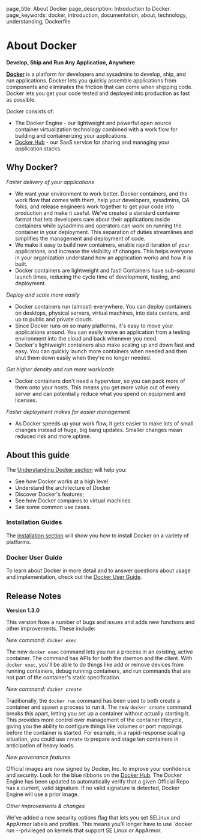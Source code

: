page_title: About Docker
page_description: Introduction to Docker.
page_keywords: docker, introduction, documentation, about, technology, understanding, Dockerfile

# About Docker

**Develop, Ship and Run Any Application, Anywhere**

[**Docker**](https://www.docker.com) is a platform for developers and sysadmins
to develop, ship, and run applications.  Docker lets you quickly assemble
applications from components and eliminates the friction that can come when
shipping code. Docker lets you get your code tested and deployed into production
as fast as possible.

Docker consists of:

* The Docker Engine - our lightweight and powerful open source container
  virtualization technology combined with a work flow for building
  and containerizing your applications.
* [Docker Hub](https://hub.docker.com) - our SaaS service for
  sharing and managing your application stacks.

## Why Docker?

*Faster delivery of your applications*

* We want your environment to work better. Docker containers,
      and the work flow that comes with them, help your developers,
      sysadmins, QA folks, and release engineers work together to get your code
      into production and make it useful. We've created a standard
      container format that lets developers care about their applications
      inside containers while sysadmins and operators can work on running the
      container in your deployment. This separation of duties streamlines and
      simplifies the management and deployment of code.
* We make it easy to build new containers, enable rapid iteration of
      your applications, and increase the visibility of changes. This
      helps everyone in your organization understand how an application works
      and how it is built.
* Docker containers are lightweight and fast! Containers have
      sub-second launch times, reducing the cycle
      time of development, testing, and deployment.

*Deploy and scale more easily*

* Docker containers run (almost) everywhere. You can deploy
      containers on desktops, physical servers, virtual machines, into
      data centers, and up to public and private clouds.
* Since Docker runs on so many platforms, it's easy to move your
      applications around. You can easily move an application from a
      testing environment into the cloud and back whenever you need.
* Docker's lightweight containers also make scaling up and
      down fast and easy. You can quickly launch more containers when
      needed and then shut them down easily when they're no longer needed.

*Get higher density and run more workloads*

* Docker containers don't need a hypervisor, so you can pack more of
      them onto your hosts. This means you get more value out of every
      server and can potentially reduce what you spend on equipment and
      licenses.

*Faster deployment makes for easier management*

* As Docker speeds up your work flow, it gets easier to make lots
      of small changes instead of huge, big bang updates. Smaller
      changes mean reduced risk and more uptime.

## About this guide

The [Understanding Docker section](introduction/understanding-docker.md) will help you:

 - See how Docker works at a high level
 - Understand the architecture of Docker
 - Discover Docker's features;
 - See how Docker compares to virtual machines
 - See some common use cases.

### Installation Guides

The [installation section](/installation/#installation) will show you how to install
Docker on a variety of platforms.


### Docker User Guide

To learn about Docker in more detail and to answer questions about usage and
implementation, check out the [Docker User Guide](/userguide/).

## Release Notes

**Version 1.3.0**

This version fixes a number of bugs and issues and adds new functions and other
improvements. These include:

*New command: `docker exec`*

The new `docker exec` command lets you run a process in an existing, active
container. The command has APIs for both the daemon and the client. With
`docker exec`, you'll be able to do things like add or remove devices from running containers, debug running containers, and run commands that are not
part of the container's static specification.

*New command: `docker create`*

Traditionally, the `docker run` command has been used to both create a
container and spawn a process to run it. The new `docker create` command breaks
this apart, letting you set up a container without actually starting it. This
provides more control over management of the container lifecycle, giving you the
ability to configure things like volumes or port mappings before the container
is started. For example, in a rapid-response scaling situation, you could use
`create` to prepare and stage ten containers in anticipation of heavy loads.

*New provenance features*

Official images are now signed by Docker, Inc. to improve your confidence and
security. Look for the blue ribbons on the [Docker Hub](https://hub.docker.com/).
The Docker Engine has been updated to automatically verify that a given Official
Repo has a current, valid signature. If no valid signature is detected, Docker
Engine will use a prior image.


*Other improvements & changes*

We've added a new security options flag that lets you set SELinux and AppArmor
labels and profiles. This means you'll longer have to use `docker run
--privileged on kernels that support SE Linux or AppArmor.


